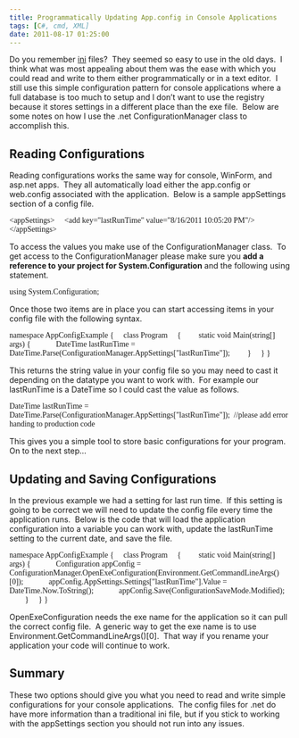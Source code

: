 ```yaml
---
title: Programmatically Updating App.config in Console Applications
tags: [C#, cmd, XML]
date: 2011-08-17 01:25:00
---
```


Do you remember [ini](http://en.wikipedia.org/wiki/INI_file) files?&nbsp; They seemed so easy to use in the old days.&nbsp; I think what was most appealing about them was the ease with which you could read and write to them either programmatically or in a text editor.&nbsp; I still use this simple configuration pattern for console applications where a full database is too much to setup and I don&rsquo;t want to use the registry because it stores settings in a different place than the exe file.&nbsp; Below are some notes on how I use the .net ConfigurationManager class to accomplish this.

## Reading Configurations

Reading configurations works the same way for console, WinForm, and asp.net apps.&nbsp; They all automatically load either the app.config or web.config associated with the application.&nbsp; Below is a sample appSettings section of a config file.

<span style="font-family: consolas;">&lt;appSettings&gt; 
&nbsp;&nbsp;&nbsp; &lt;add key="lastRunTime" value="8/16/2011 10:05:20 PM"/&gt; 
&lt;/appSettings&gt;</span>

To access the values you make use of the ConfigurationManager class.&nbsp; To get access to the ConfigurationManager please make sure you **add a reference to your project for System.Configuration** and the following using statement.

<span style="font-family: consolas;">using System.Configuration;</span>

Once those two items are in place you can start accessing items in your config file with the following syntax.

<span style="font-family: Consolas;">namespace AppConfigExample 
{ 
&nbsp;&nbsp;&nbsp; class Program 
&nbsp;&nbsp;&nbsp; { 
&nbsp;&nbsp;&nbsp;&nbsp;&nbsp;&nbsp;&nbsp; static void Main(string[] args) { 
&nbsp;&nbsp;&nbsp;&nbsp;&nbsp;&nbsp;&nbsp;&nbsp;&nbsp;&nbsp;&nbsp; DateTime lastRunTime = DateTime.Parse(ConfigurationManager.AppSettings["lastRunTime"]); 
&nbsp;&nbsp;&nbsp;&nbsp;&nbsp;&nbsp;&nbsp; } 
&nbsp;&nbsp;&nbsp; } 
}</span>

This returns the string value in your config file so you may need to cast it depending on the datatype you want to work with.&nbsp; For example our lastRunTime is a DateTime so I could cast the value as follows.

<span style="font-family: consolas;">DateTime lastRunTime = DateTime.Parse(ConfigurationManager.AppSettings["lastRunTime"]);&nbsp; //please add error handing to production code</span>

This gives you a simple tool to store basic configurations for your program.&nbsp; On to the next step&hellip;

## Updating and Saving Configurations

In the previous example we had a setting for last run time.&nbsp; If this setting is going to be correct we will need to update the config file every time the application runs.&nbsp; Below is the code that will load the application configuration into a variable you can work with, update the lastRunTime setting to the current date, and save the file.

<span style="font-family: Consolas;">namespace AppConfigExample 
{ 
&nbsp;&nbsp;&nbsp; class Program 
&nbsp;&nbsp;&nbsp; { 
&nbsp;&nbsp;&nbsp;&nbsp;&nbsp;&nbsp;&nbsp; static void Main(string[] args) { 
&nbsp;&nbsp;&nbsp;&nbsp;&nbsp;&nbsp;&nbsp;&nbsp;&nbsp;&nbsp;&nbsp; Configuration appConfig = ConfigurationManager.OpenExeConfiguration(Environment.GetCommandLineArgs()[0]); 
&nbsp;&nbsp;&nbsp;&nbsp;&nbsp;&nbsp;&nbsp;&nbsp;&nbsp;&nbsp;&nbsp; appConfig.AppSettings.Settings["lastRunTime"].Value = DateTime.Now.ToString(); 
&nbsp;&nbsp;&nbsp;&nbsp;&nbsp;&nbsp;&nbsp;&nbsp;&nbsp;&nbsp;&nbsp; appConfig.Save(ConfigurationSaveMode.Modified); 
&nbsp;&nbsp;&nbsp;&nbsp;&nbsp;&nbsp;&nbsp; } 
&nbsp;&nbsp;&nbsp; } 
}</span>

OpenExeConfiguration needs the exe name for the application so it can pull the correct config file.&nbsp; A generic way to get the exe name is to use Environment.GetCommandLineArgs()[0].&nbsp; That way if you rename your application your code will continue to work.

## Summary

These two options should give you what you need to read and write simple configurations for your console applications.&nbsp; The config files for .net do have more information than a traditional ini file, but if you stick to working with the appSettings section you should not run into any issues.